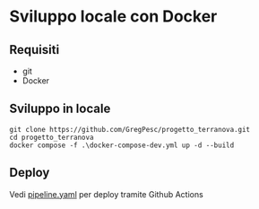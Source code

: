 # Sviluppo locale con Docker

## Requisiti

- git
- Docker

## Sviluppo in locale

```
git clone https://github.com/GregPesc/progetto_terranova.git
cd progetto_terranova
docker compose -f .\docker-compose-dev.yml up -d --build
```

## Deploy

Vedi [pipeline.yaml](.github/workflows/pipeline.yaml) per deploy tramite Github Actions
